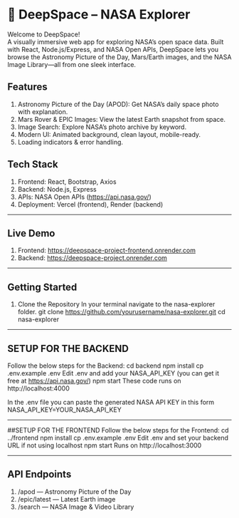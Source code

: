 # 🚀 DeepSpace – NASA Explorer

Welcome to DeepSpace!  
A visually immersive web app for exploring NASA’s open space data. Built with React, Node.js/Express, and NASA Open APIs, 
DeepSpace lets you browse the Astronomy Picture of the Day, Mars/Earth images, and the NASA Image Library—all from one sleek interface.

## Features

1. Astronomy Picture of the Day (APOD): Get NASA’s daily space photo with explanation.  
2. Mars Rover & EPIC Images: View the latest Earth snapshot from space.  
3. Image Search: Explore NASA’s photo archive by keyword.  
4. Modern UI: Animated background, clean layout, mobile-ready.  
5. Loading indicators & error handling.

## Tech Stack
 1. Frontend: React, Bootstrap, Axios  
 2. Backend: Node.js, Express  
 3. APIs: NASA Open APIs (https://api.nasa.gov/)  
 4. Deployment: Vercel (frontend), Render (backend)

----------------------------------------------------------------------
## Live Demo
1. Frontend: https://deepspace-project-frontend.onrender.com
2. Backend: https://deepspace-project.onrender.com
----------------------------------------------------------------------
## Getting Started
1. Clone the Repository
In your terminal navigate to the nasa-explorer folder.
 git clone https://github.com/yourusername/nasa-explorer.git
 cd nasa-explorer
----------------------------------------------------------------------
## SETUP FOR THE BACKEND
Follow the below steps for the Backend:
 cd backend
npm install
 cp .env.example .env
 Edit .env and add your NASA_API_KEY (you can get it free at https://api.nasa.gov/)
 npm start
 These code runs on http://localhost:4000

 In the .env file you can paste the generated NASA API KEY in this form NASA_API_KEY=YOUR_NASA_API_KEY

----------------------------------------------------------------------
##SETUP FOR THE FRONTEND
 Follow the below steps for the Frontend:
 cd ../frontend
 npm install
 cp .env.example .env
 Edit .env and set your backend URL if not using localhost
 npm start
 Runs on http://localhost:3000

----------------------------------------------------------------------
## API Endpoints

1. /apod — Astronomy Picture of the Day
2. /epic/latest — Latest Earth image
3. /search — NASA Image & Video Library

  


  
